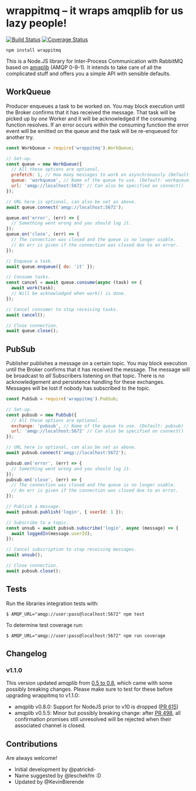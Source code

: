 # wrappitmq – it wraps amqplib for us lazy people!

[![Build Status](https://travis-ci.com/patrickd-/wrappitmq.node.svg?branch=master)](https://app.travis-ci.com/github/patrickd-/wrappitmq.node) [![Coverage Status](https://coveralls.io/repos/github/patrickd-/wrappitmq.node/badge.svg)](https://coveralls.io/github/patrickd-/wrappitmq.node)

```
npm install wrappitmq
```

This is a Node.JS library for Inter-Process Communication with RabbitMQ based on [amqplib](https://github.com/squaremo/amqp.node) (AMQP 0-9-1). It intends to take care of all the complicated stuff and offers you a simple API with sensible defaults.


## WorkQueue

Producer enqueues a task to be worked on. You may block execution until the Broker confirms that it has received the message. That task will be picked up by *one* Worker and it will be acknowledged if the consuming function resolves. If an error occurs within the consuming function the error event will be emitted on the queue and the task will be re-enqueued for another try.

```javascript
const WorkQueue = require('wrappitmq').WorkQueue;

// Set-up.
const queue = new WorkQueue({
  // All these options are optional.
  prefetch: 1, // How many messages to work on asynchronously (Default: 1)
  queue: 'workqueue', // Name of the queue to use. (Default: workqueue)
  url: 'amqp://localhost:5672' // Can also be specified on connect()
});

// URL here is optional, can also be set as above.
await queue.connect('amqp://localhost:5672');

queue.on('error', (err) => {
  // Something went wrong and you should log it.
});
queue.on('close', (err) => {
  // The connection was closed and the queue is no longer usable.
  // An err is given if the connection was closed due to an error.
});

// Enqueue a task.
await queue.enqueue({ do: 'it' });

// Consume tasks.
const cancel = await queue.consume(async (task) => {
  await work(task);
  // Will be acknowledged when work() is done.
});

// Cancel consumer to stop receiving tasks.
await cancel();

// Close connection.
await queue.close();
```

## PubSub

Publisher publishes a message on a certain topic. You may block execution until the Broker confirms that it has received the message. The message will be broadcast to *all* Subscribers listening on that topic. There is no acknowledgement and persistence handling for these exchanges. Messages will be lost if nobody has subscribed to the topic.

```javascript
const PubSub = require('wrappitmq').PubSub;

// Set-up.
const pubsub = new PubSub({
  // All these options are optional.
  exchange: 'pubsub', // Name of the queue to use. (Default: pubsub)
  url: 'amqp://localhost:5672' // Can also be specified on connect()
});

// URL here is optional, can also be set as above.
await pubsub.connect('amqp://localhost:5672');

pubsub.on('error', (err) => {
  // Something went wrong and you should log it.
});
pubsub.on('close', (err) => {
  // The connection was closed and the queue is no longer usable.
  // An err is given if the connection was closed due to an error.
});

// Publish a message.
await pubsub.publish('login', { userId: 1 });

// Subscribe to a topic.
const unsub = await pubsub.subscribe('login', async (message) => {
  await loggedIn(message.userId);
});

// Cancel subscription to stop receiving messages.
await unsub();

// Close connection.
await pubsub.close();
```

## Tests

Run the libraries integration tests with:
```
$ AMQP_URL="amqp://user:pass@localhost:5672" npm test
```

To determine test coverage run:
```
$ AMQP_URL="amqp://user:pass@localhost:5672" npm run coverage
```

## Changelog

### v1.1.0

This version updated amqplib from [0.5 to 0.8](https://github.com/squaremo/amqp.node/blob/main/CHANGELOG.md), which came with some possibly breaking changes. Please make sure to test for these before upgrading wrappitmq to v1.1.0:

* amqplib v0.8.0: Support for NodeJS prior to v10 is dropped ([PR 615](https://github.com/squaremo/amqp.node/pull/615))
* amqplib v0.5.5: Minor but possibly breaking change: after [PR 498](https://github.com/squaremo/amqp.node/pull/498), all confirmation promises still unresolved will be rejected when their associated channel is closed.

## Contributions

Are always welcome!

* Initial development by @patrickd-
* Name suggested by @leschekfm :D
* Updated by @KevinBierende
